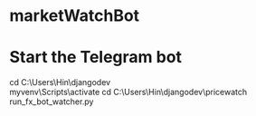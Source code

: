 # marketWatchBot

# Start the Telegram bot
cd C:\Users\Hin\djangodev\
myvenv\Scripts\activate
cd C:\Users\Hin\djangodev\pricewatch\
run_fx_bot_watcher.py